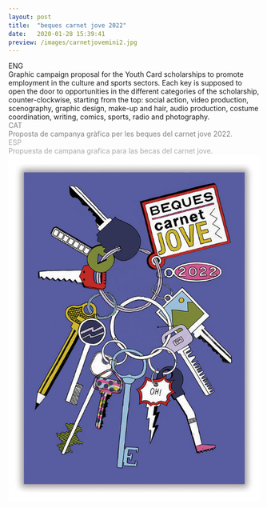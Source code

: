 ```yaml
---
layout: post
title:  "beques carnet jove 2022"
date:   2020-01-28 15:39:41
preview: /images/carnetjovemini2.jpg
---
```


<div class="row">

  <div class="column">
  ENG<br>
  Graphic campaign proposal for the Youth Card scholarships to promote employment in the culture and sports sectors. Each key is supposed to open the door to opportunities in the different categories of the scholarship, counter-clockwise, starting from the top: social action, video production, scenography, graphic design, make-up and hair, audio production, costume coordination, writing, comics, sports, radio and photography. <br>

  </div>

  <div class="column">
  <font color="#808080">
  CAT<br>
  Proposta de campanya gràfica per les beques del carnet jove 2022.</font><br>

  </div>

  <div class="column">
  <font color="#A9A9A9">
  ESP<br>
  Propuesta de campana grafica para las becas del carnet jove.</font><br>
  </div>

  </div>


<img src="/images/carnetjovesencer.jpg" alt="drawing">
